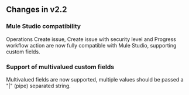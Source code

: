 ## Changes in v2.2

### Mule Studio compatibility

Operations Create issue, Create issue with security level and Progress workflow action are now fully compatible with Mule Studio, supporting custom fields.

### Support of multivalued custom fields

Multivalued fields are now supported, multiple values should be passed a "|" (pipe) separated string.